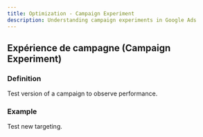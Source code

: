 ```yaml
---
title: Optimization - Campaign Experiment
description: Understanding campaign experiments in Google Ads
---
```


## Expérience de campagne (Campaign Experiment)

### Definition
Test version of a campaign to observe performance.

### Example
Test new targeting.